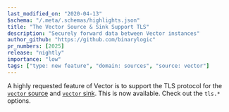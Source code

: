 ```yaml
---
last_modified_on: "2020-04-13"
$schema: "/.meta/.schemas/highlights.json"
title: "The Vector Source & Sink Support TLS"
description: "Securely forward data between Vector instances"
author_github: "https://github.com/binarylogic"
pr_numbers: [2025]
release: "nightly"
importance: "low"
tags: ["type: new feature", "domain: sources", "source: vector"]
---
```


A highly requested feature of Vector is to support the TLS protocol for the
[`vector` source][docs.sources.vector] and [`vector` sink][docs.sinks.vector].
This is now available. Check out the `tls.*` options.


[docs.sinks.vector]: /docs/reference/sinks/vector/
[docs.sources.vector]: /docs/reference/sources/vector/
